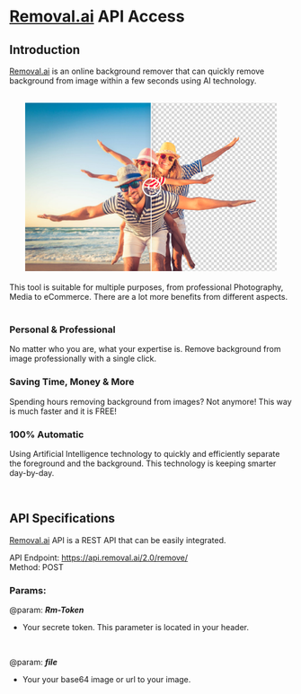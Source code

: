 # <a href='https://removal.ai'>Removal.ai</a> API Access



## Introduction
<a href='https://removal.ai'>Removal.ai</a> is an online background remover that can quickly remove background from image within a few seconds using AI technology.
<br/>
<br/>
<div style='text-align:center'>
<img src='./images/background remover.png' alt='background remover' height="300">
</div>



<br/>
This tool is suitable for multiple purposes, from professional Photography, Media to eCommerce. There are a lot more benefits from different aspects.<br/>
<br/>

### Personal & Professional
No matter who you are, what your expertise is. Remove background from image professionally with a single click.

### Saving Time, Money & More
Spending hours removing background from images? Not anymore! This way is much faster and it is FREE!

### 100% Automatic
Using Artificial Intelligence technology to quickly and efficiently separate the foreground and the background. This technology is keeping smarter day-by-day.

<br/>

## API Specifications
<a href='https://removal.ai'>Removal.ai</a> API is a REST API that can be easily integrated.

API Endpoint: https://api.removal.ai/2.0/remove/ <br/>
Method: POST

### Params:
@param: ***___Rm-Token___*** <br/>
- Your secrete token. This parameter is located in your header.

<br/>

@param: ***___file___*** <br/>
- Your your base64 image or url to your image.